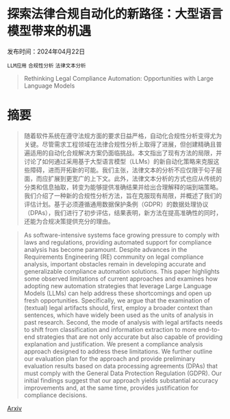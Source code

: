 # 探索法律合规自动化的新路径：大型语言模型带来的机遇

发布时间：2024年04月22日

`LLM应用` `合规性分析` `法律文本分析`

> Rethinking Legal Compliance Automation: Opportunities with Large Language Models

# 摘要

> 随着软件系统在遵守法规方面的要求日益严格，自动化合规性分析变得尤为关键。尽管需求工程领域在法律合规性分析上取得了进展，但创建精确且普遍适用的自动化合规解决方案仍面临挑战。本文指出了现有方法的局限，并讨论了如何通过采用基于大型语言模型（LLMs）的新自动化策略来克服这些障碍，进而开拓新的可能。我们主张，法律文本的分析不应仅限于句子层面，而应扩展到更宽广的上下文。此外，法律文本分析的方式也应从传统的分类和信息抽取，转变为能够提供准确结果并给出合理解释的端到端策略。我们介绍了一种新的合规性分析方法，旨在克服现有局限，并概述了我们的评估计划。基于必须遵循通用数据保护条例（GDPR）的数据处理协议（DPAs），我们进行了初步评估，结果表明，新方法在提高准确性的同时，还能为合规决策提供充分的理由。

> As software-intensive systems face growing pressure to comply with laws and regulations, providing automated support for compliance analysis has become paramount. Despite advances in the Requirements Engineering (RE) community on legal compliance analysis, important obstacles remain in developing accurate and generalizable compliance automation solutions. This paper highlights some observed limitations of current approaches and examines how adopting new automation strategies that leverage Large Language Models (LLMs) can help address these shortcomings and open up fresh opportunities. Specifically, we argue that the examination of (textual) legal artifacts should, first, employ a broader context than sentences, which have widely been used as the units of analysis in past research. Second, the mode of analysis with legal artifacts needs to shift from classification and information extraction to more end-to-end strategies that are not only accurate but also capable of providing explanation and justification. We present a compliance analysis approach designed to address these limitations. We further outline our evaluation plan for the approach and provide preliminary evaluation results based on data processing agreements (DPAs) that must comply with the General Data Protection Regulation (GDPR). Our initial findings suggest that our approach yields substantial accuracy improvements and, at the same time, provides justification for compliance decisions.

[Arxiv](https://arxiv.org/abs/2404.14356)